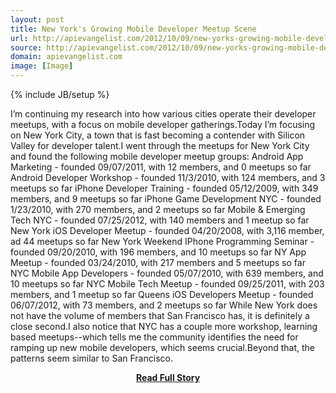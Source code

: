 ```yaml
---
layout: post
title: New York's Growing Mobile Developer Meetup Scene
url: http://apievangelist.com/2012/10/09/new-yorks-growing-mobile-developer-meetup-scene/
source: http://apievangelist.com/2012/10/09/new-yorks-growing-mobile-developer-meetup-scene/
domain: apievangelist.com
image: [Image]
---
```

{% include JB/setup %}<p><!DOCTYPE html PUBLIC "-//W3C//DTD XHTML 1.0 Transitional//EN"
    "http://www.w3.org/TR/xhtml1/DTD/xhtml1-transitional.dtd">
<html xmlns="http://www.w3.org/1999/xhtml">
  <head>
    <title></title>
  </head>
  <body>
    I’m continuing my research into how various cities operate their developer meetups, with a focus on mobile developer gatherings.Today I’m focusing on New York City, a town that is fast becoming a
    contender with Silicon Valley for developer talent.I went through the meetups for New York City and found the following mobile developer meetup groups: Android App Marketing - founded 09/07/2011,
    with 12 members, and 0 meetups so far Android Developer Workshop - founded 11/3/2010, with 124 members, and 3 meetups so far iPhone Developer Training - founded 05/12/2009, with 349 members, and
    9 meetups so far iPhone Game Development NYC - founded 1/23/2010, with 270 members, and 2 meetups so far Mobile &amp; Emerging Tech NYC - founded 07/25/2012, with 140 members and 1 meetup so far
    New York iOS Developer Meetup - founded 04/20/2008, with 3,116 member, ad 44 meetups so far New York Weekend IPhone Programming Seminar - founded 09/20/2010, with 196 members, and 10 meetups so
    far NY App Meetup - founded 03/24/2010, with 217 members and 5 meetups so far NYC Mobile App Developers - founded 05/07/2010, with 639 members, and 10 meetups so far NYC Mobile Tech Meetup -
    founded 09/25/2011, with 203 members, and 1 meetup so far Queens iOS Developers Meetup - founded 06/07/2012, with 73 members, and 2 meetups so far While New York does not have the volume of
    members that San Francisco has, it is definitely a close second.I also notice that NYC has a couple more workshop, learning based meetups--which tells me the community identifies the need for
    ramping up new mobile developers, which seems crucial.Beyond that, the patterns seem similar to San Francisco.
  </body>
</html></p>
<center><p><a href="http://apievangelist.com/2012/10/09/new-yorks-growing-mobile-developer-meetup-scene/" style='padding:25px; font-sze:18px; font-weight: bold;'>Read Full Story</a></p></center>
